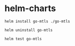 # helm-charts

```bash
helm install go-mtls ./go-mtls

helm uninstall go-mtls

helm test go-mtls

```